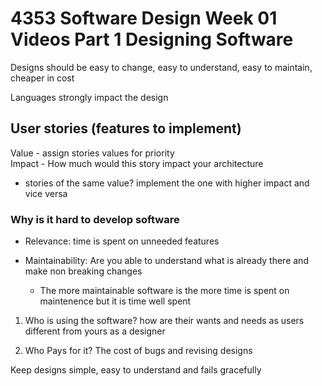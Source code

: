 # 4353 Software Design Week 01 Videos Part 1 Designing Software

Designs should be easy to change, easy to understand, easy to maintain, cheaper in cost<br>

Languages strongly impact the design

## User stories (features to implement)

Value - assign stories values for priority<br>
Impact - How much would this story impact your architecture<br>

- stories of the same value? implement the one with higher impact and vice versa<br>

### Why is it hard to develop software
- Relevance: time is spent on unneeded features
- Maintainability: Are you able to understand what is already there and make non breaking changes

    * The more maintainable software is the more time is spent on maintenence but it is time well spent

1. Who is using the software? how are their wants and needs as users different from yours as a designer

2. Who Pays for it? The cost of bugs and revising designs

Keep designs simple, easy to understand and fails gracefully